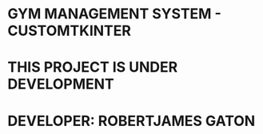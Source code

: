 #   GYM MANAGEMENT SYSTEM - CUSTOMTKINTER

# THIS PROJECT IS UNDER DEVELOPMENT

# DEVELOPER: ROBERTJAMES GATON
